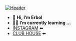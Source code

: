 [![Header](https://github.com/Tukashov/Tukashov/blob/main/assets/header.jpg)](https://quark-mars-f7b.notion.site/s-cf335add99894d99aefce0d848f12aa4)
- 👋 **Hi, I’m Erbol**
- 👨‍💻 **I’m currently learning ...**
- [INSTAGRAM](https://www.instagram.com/e1boltukashov/?hl=ru) ⬅
- [CLUB HOUSE](https://www.clubhouse.com/@erbolchik) ⬅